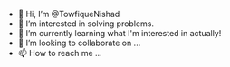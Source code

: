 - 👋 Hi, I’m @TowfiqueNishad
- 👀 I’m interested in solving problems.
- 🌱 I’m currently learning what I'm interested in actually!
- 💞️ I’m looking to collaborate on ...
- 📫 How to reach me ...

<!---
TowfiqueNishad/TowfiqueNishad is a ✨ special ✨ repository because its `README.md` (this file) appears on your GitHub profile.
You can click the Preview link to take a look at your changes.
--->
